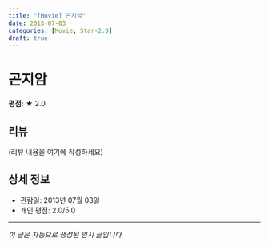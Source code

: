 ```yaml
---
title: "[Movie] 곤지암"
date: 2013-07-03
categories: [Movie, Star-2.0]
draft: true
---
```


# 곤지암

**평점:** ★ 2.0

## 리뷰

(리뷰 내용을 여기에 작성하세요)

## 상세 정보

- 관람일: 2013년 07월 03일
- 개인 평점: 2.0/5.0

---

*이 글은 자동으로 생성된 임시 글입니다.*
